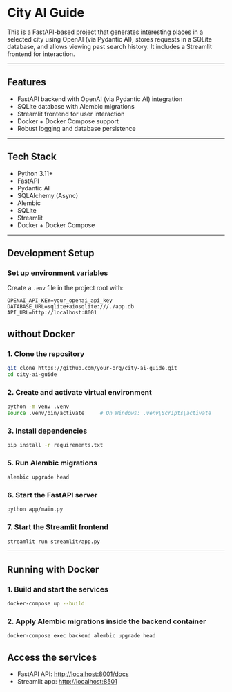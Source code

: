 # City AI Guide

This is a FastAPI-based project that generates interesting places in a selected city using OpenAI (via Pydantic AI), stores requests in a SQLite database, and allows viewing past search history. It includes a Streamlit frontend for interaction.

---

## Features

* FastAPI backend with OpenAI (via Pydantic AI) integration
* SQLite database with Alembic migrations
* Streamlit frontend for user interaction
* Docker + Docker Compose support
* Robust logging and database persistence

---

## Tech Stack

* Python 3.11+
* FastAPI
* Pydantic AI
* SQLAlchemy (Async)
* Alembic
* SQLite
* Streamlit
* Docker + Docker Compose

---

## Development Setup 

### Set up environment variables

Create a `.env` file in the project root with:

```
OPENAI_API_KEY=your_openai_api_key
DATABASE_URL=sqlite+aiosqlite:///./app.db
API_URL=http://localhost:8001
```

## without Docker

### 1. Clone the repository

```bash
git clone https://github.com/your-org/city-ai-guide.git
cd city-ai-guide
```

### 2. Create and activate virtual environment

```bash
python -m venv .venv
source .venv/bin/activate     # On Windows: .venv\Scripts\activate
```

### 3. Install dependencies

```bash
pip install -r requirements.txt
```

### 5. Run Alembic migrations

```bash
alembic upgrade head
```

### 6. Start the FastAPI server

```bash
python app/main.py
```

### 7. Start the Streamlit frontend

```bash
streamlit run streamlit/app.py
```

---

## Running with Docker

### 1. Build and start the services

```bash
docker-compose up --build
```

### 2. Apply Alembic migrations inside the backend container
```bash
docker-compose exec backend alembic upgrade head
```

## Access the services

* FastAPI API: [http://localhost:8001/docs](http://localhost:8001/docs)
* Streamlit app: [http://localhost:8501](http://localhost:8501)